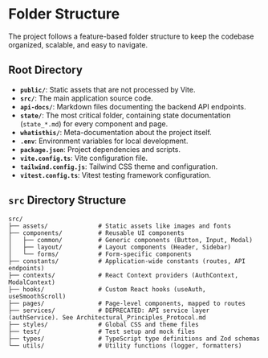 # Folder Structure

The project follows a feature-based folder structure to keep the codebase organized, scalable, and easy to navigate.

## Root Directory
*   **`public/`**: Static assets that are not processed by Vite.
*   **`src/`**: The main application source code.
*   **`api-docs/`**: Markdown files documenting the backend API endpoints.
*   **`state/`**: The most critical folder, containing state documentation (`state_*.md`) for every component and page.
*   **`whatisthis/`**: Meta-documentation about the project itself.
*   **`.env`**: Environment variables for local development.
*   **`package.json`**: Project dependencies and scripts.
*   **`vite.config.ts`**: Vite configuration file.
*   **`tailwind.config.js`**: Tailwind CSS theme and configuration.
*   **`vitest.config.ts`**: Vitest testing framework configuration.

## `src` Directory Structure

```
src/
├── assets/              # Static assets like images and fonts
├── components/          # Reusable UI components
│   ├── common/          # Generic components (Button, Input, Modal)
│   ├── layout/          # Layout components (Header, Sidebar)
│   └── forms/           # Form-specific components
├── constants/           # Application-wide constants (routes, API endpoints)
├── contexts/            # React Context providers (AuthContext, ModalContext)
├── hooks/               # Custom React hooks (useAuth, useSmoothScroll)
├── pages/               # Page-level components, mapped to routes
├── services/            # DEPRECATED: API service layer (authService). See Architectural_Principles_Protocol.md
├── styles/              # Global CSS and theme files
├── test/                # Test setup and mock files
├── types/               # TypeScript type definitions and Zod schemas
└── utils/               # Utility functions (logger, formatters)
```
